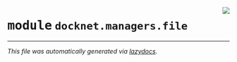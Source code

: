 <!-- markdownlint-disable -->

<a href="https://github.com/khulnasoft/docknet/blob/main/backend/src/docknet/managers/file/__init__.py"><img align="right" style="float:right;" src="https://img.shields.io/badge/-source-cccccc?style=flat-square"></a>

# <kbd>module</kbd> `docknet.managers.file`








---

_This file was automatically generated via [lazydocs](https://github.com/khulnasoft/lazydocs)._
